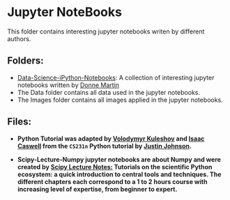 # Jupyter NoteBooks
This folder contains interesting jupyter notebooks writen by different authors.

## Folders:

- [Data-Science-iPython-Notebooks](https://github.com/donnemartin/data-science-ipython-notebooks/tree/6f8bd3d60ed3bcf433ec491f969cb7746ad408d5): A collection of interesting jupyter notebooks written by [Donne Martin](https://github.com/donnemartin)
- The Data folder  contains all data used in the jupyter notebooks.
- The Images folder contains all images applied in the jupyter notebooks.

## Files:

- **Python Tutorial was adapted by [Volodymyr Kuleshov](http://web.stanford.edu/~kuleshov/) and [Isaac Caswell](https://symsys.stanford.edu/viewing/symsysaffiliate/21335) from the `CS231n` Python tutorial by [Justin Johnson](http://cs231n.github.io/python-numpy-tutorial/).**

-  **Scipy-Lecture-Numpy jupyter notebooks are about Numpy and were created by [Scipy Lecture Notes:](http://www.scipy-lectures.org/index.html) Tutorials on the scientific Python ecosystem: a quick introduction to central tools and techniques. The different chapters each correspond to a 1 to 2 hours course with increasing level of expertise, from beginner to expert.** 
